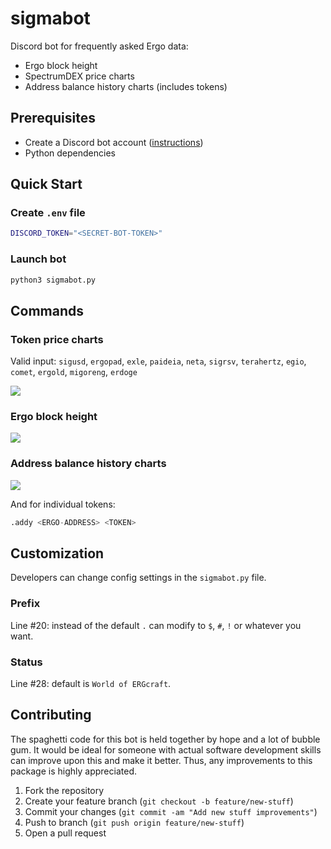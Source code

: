# sigmabot

Discord bot for frequently asked Ergo data:

* Ergo block height
* SpectrumDEX price charts
* Address balance history charts (includes tokens)

## Prerequisites

* Create a Discord bot account ([instructions](https://discordpy.readthedocs.io/en/stable/discord.html))
* Python dependencies

## Quick Start

### Create `.env` file

```bash
DISCORD_TOKEN="<SECRET-BOT-TOKEN>"
```

### Launch bot

```python
python3 sigmabot.py
```

## Commands

### Token price charts

Valid input: `sigusd`, `ergopad`, `exle`, `paideia`, `neta`, `sigrsv`, `terahertz`, `egio`, `comet`, `ergold`, `migoreng`, `erdoge`

![](https://preview.redd.it/wb1346dupih91.png?width=1690&format=png&auto=webp&s=6cc8b78925ebcb8c157cc983234bf6e8204804bb)

### Ergo block height

![](https://preview.redd.it/hmpx5ejxpih91.png?width=1706&format=png&auto=webp&s=53394032970c0e9b37c39bffc8506595781dde8e)

### Address balance history charts

![](https://preview.redd.it/t6jtflozpih91.png?width=1696&format=png&auto=webp&s=1f668397cd1c9880655d1ae7f8766018bd89e0ef)

And for individual tokens:

```python
.addy <ERGO-ADDRESS> <TOKEN>
```

## Customization

Developers can change config settings in the `sigmabot.py` file.

### Prefix

Line #20: instead of the default `.` can modify to `$`, `#`, `!` or whatever you want.

### Status

Line #28: default is `World of ERGcraft`.

## Contributing

The spaghetti code for this bot is held together by hope and a lot of bubble gum. It would be ideal for someone with actual software development skills can improve upon this and make it better. Thus, any improvements to this package is highly appreciated.

1. Fork the repository
2. Create your feature branch (`git checkout -b feature/new-stuff`)
3. Commit your changes (`git commit -am "Add new stuff improvements"`)
4. Push to branch (`git push origin feature/new-stuff`)
5. Open a pull request




